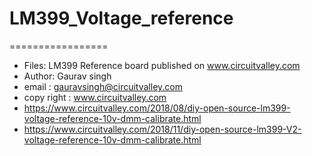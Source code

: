 # LM399_Voltage_reference
=================

 * Files: LM399 Reference board published on www.circuitvalley.com
 * Author: Gaurav singh
 * email : gauravsingh@circuitvalley.com
 * copy right : www.circuitvalley.com 
 * https://www.circuitvalley.com/2018/08/diy-open-source-lm399-voltage-reference-10v-dmm-calibrate.html
 * https://www.circuitvalley.com/2018/11/diy-open-source-lm399-V2-voltage-reference-10v-dmm-calibrate.html
 
